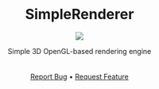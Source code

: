 <!-- PROJECT LOGO -->
<br />
<p align="center">
  <h1 align="center">SimpleRenderer</h1>
  <p align="center">
    <img src="https://user-images.githubusercontent.com/72695696/216683262-eb97a808-bb68-45c7-88f0-528f0a9152c0.png">
  </p>
  <p align="center">
    Simple 3D OpenGL-based rendering engine
    <br/>
    <br/>
    <br/>
    <a href="https://github.com/askozyra/simple-renderer/issues">Report Bug</a>
    •
  <a href="https://github.com/askozyra/simple-renderer/pulls">Request Feature</a>
  </p>
</p>
